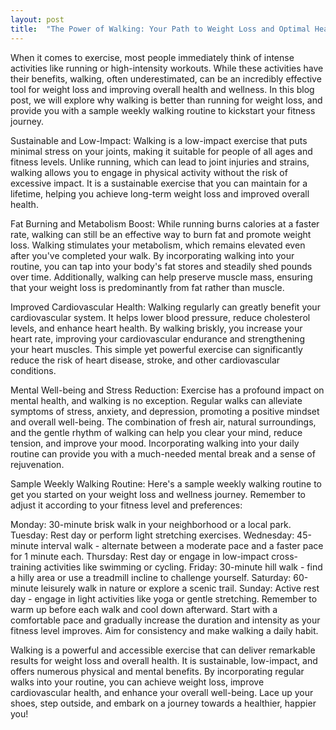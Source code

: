 ```yaml
---
layout: post
title:  "The Power of Walking: Your Path to Weight Loss and Optimal Health"
---
```


When it comes to exercise, most people immediately think of intense activities like running or high-intensity workouts. While these activities have their benefits, walking, often underestimated, can be an incredibly effective tool for weight loss and improving overall health and wellness. In this blog post, we will explore why walking is better than running for weight loss, and provide you with a sample weekly walking routine to kickstart your fitness journey.

Sustainable and Low-Impact:
Walking is a low-impact exercise that puts minimal stress on your joints, making it suitable for people of all ages and fitness levels. Unlike running, which can lead to joint injuries and strains, walking allows you to engage in physical activity without the risk of excessive impact. It is a sustainable exercise that you can maintain for a lifetime, helping you achieve long-term weight loss and improved overall health.

Fat Burning and Metabolism Boost:
While running burns calories at a faster rate, walking can still be an effective way to burn fat and promote weight loss. Walking stimulates your metabolism, which remains elevated even after you've completed your walk. By incorporating walking into your routine, you can tap into your body's fat stores and steadily shed pounds over time. Additionally, walking can help preserve muscle mass, ensuring that your weight loss is predominantly from fat rather than muscle.

Improved Cardiovascular Health:
Walking regularly can greatly benefit your cardiovascular system. It helps lower blood pressure, reduce cholesterol levels, and enhance heart health. By walking briskly, you increase your heart rate, improving your cardiovascular endurance and strengthening your heart muscles. This simple yet powerful exercise can significantly reduce the risk of heart disease, stroke, and other cardiovascular conditions.

Mental Well-being and Stress Reduction:
Exercise has a profound impact on mental health, and walking is no exception. Regular walks can alleviate symptoms of stress, anxiety, and depression, promoting a positive mindset and overall well-being. The combination of fresh air, natural surroundings, and the gentle rhythm of walking can help you clear your mind, reduce tension, and improve your mood. Incorporating walking into your daily routine can provide you with a much-needed mental break and a sense of rejuvenation.

Sample Weekly Walking Routine:
Here's a sample weekly walking routine to get you started on your weight loss and wellness journey. Remember to adjust it according to your fitness level and preferences:

Monday: 30-minute brisk walk in your neighborhood or a local park.
Tuesday: Rest day or perform light stretching exercises.
Wednesday: 45-minute interval walk - alternate between a moderate pace and a faster pace for 1 minute each.
Thursday: Rest day or engage in low-impact cross-training activities like swimming or cycling.
Friday: 30-minute hill walk - find a hilly area or use a treadmill incline to challenge yourself.
Saturday: 60-minute leisurely walk in nature or explore a scenic trail.
Sunday: Active rest day - engage in light activities like yoga or gentle stretching.
Remember to warm up before each walk and cool down afterward. Start with a comfortable pace and gradually increase the duration and intensity as your fitness level improves. Aim for consistency and make walking a daily habit.

Walking is a powerful and accessible exercise that can deliver remarkable results for weight loss and overall health. It is sustainable, low-impact, and offers numerous physical and mental benefits. By incorporating regular walks into your routine, you can achieve weight loss, improve cardiovascular health, and enhance your overall well-being. Lace up your shoes, step outside, and embark on a journey towards a healthier, happier you!